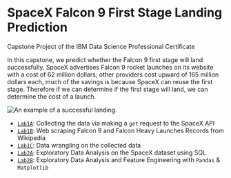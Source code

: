 # SpaceX Falcon 9 First Stage Landing Prediction
Capstone Project of the IBM Data Science Professional Certificate 

In this capstone, we predict whether the Falcon 9 first stage will land successfully. SpaceX advertises Falcon 9 rocket launches on its website with a cost of 62 million dollars; other providers cost upward of 165 million dollars each, much of the savings is because SpaceX can reuse the first stage. Therefore if we can determine if the first stage will land, we can determine the cost of a launch.

![](https://cf-courses-data.s3.us.cloud-object-storage.appdomain.cloud/IBMDeveloperSkillsNetwork-DS0701EN-SkillsNetwork/lab_v2/images/landing_1.gif "An example of a successful landing.")

* [`Lab1A`](W1A_Data_Collection_API_Lab.ipynb): Collecting the data via making a `get` request to the SpaceX API
* [`Lab1B`](W1A_Data_Collection_Webscraping.ipynb): Web scraping Falcon 9 and Falcon Heavy Launches Records from Wikipedia
* [`Lab1C`](W1B_Data_Wrangling.ipynb): Data wrangling on the collected data
* [`Lab2A`](W2A_Exploratory_Data_Analysis_with_SQL.ipynb): Exploratory Data Analysis on the SpaceX dataset using SQL 
* [`Lab2B`](W2B_Exploratory_Data_Analysis_with_Pandas.ipynb): Exploratory Data Analysis and Feature Engineering with `Pandas` & `Matplotlib`

